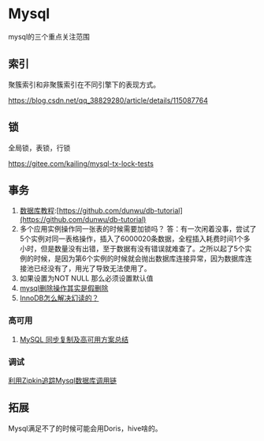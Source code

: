 Mysql
===
mysql的三个重点关注范围

## 索引

聚簇索引和非聚簇索引在不同引擎下的表现方式。

https://blog.csdn.net/qq_38829280/article/details/115087764


## 锁

全局锁，表锁，行锁

https://gitee.com/kailing/mysql-tx-lock-tests


## 事务

1. [数据库教程](https://github.com/dunwu/db-tutorial):[https://github.com/dunwu/db-tutorial](https://github.com/dunwu/db-tutorial)
1. 多个应用实例操作同一张表的时候需要加锁吗？
答：有一次闲着没事，尝试了5个实例对同一表格操作，插入了6000020条数据，全程插入耗费时间1个多小时，但是数量没有出错，至于数据有没有错误就难查了。之所以起了5个实例的时候，是因为第6个实例的时候就会抛出数据库连接异常，因为数据库连接池已经没有了，用光了导致无法使用了。
1. 如果设置为NOT NULL 那么必须设置默认值
1. [mysql删除操作其实是假删除](https://zhuanlan.zhihu.com/p/66336976)
1. [InnoDB怎么解决幻读的？](https://blog.csdn.net/qq_33330687/article/details/89004462)


### 高可用
1. [MySQL 同步复制及高可用方案总结](https://segmentfault.com/a/1190000022313462)


### 调试

[利用Zipkin追踪Mysql数据库调用链](https://segmentfault.com/a/1190000014751181)



## 拓展

Mysql满足不了的时候可能会用Doris，hive啥的。

